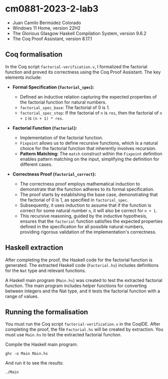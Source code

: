 # cm0881-2023-2-lab3
- Juan Camilo Bermúdez Colorado
- Windows 11 Home, version	22H2
- The Glorious Glasgow Haskell Compilation System, version 9.6.2
- The Coq Proof Assistant, version 8.17.1
  

## Coq formalisation

In the Coq script `factorial-verification.v`, I formalized the factorial function and proved its correctness using the Coq Proof Assistant. The key elements include:

- **Formal Specification (`factorial_spec`):**
  - Defined an inductive relation capturing the expected properties of the factorial function for natural numbers.
  - `factorial_spec_base`: The factorial of 0 is 1.
  - `factorial_spec_step`: If the factorial of `n` is `res`, then the factorial of `n + 1` is `(n + 1) * res`.

- **Factorial Function (`factorial`):**
  - Implementation of the factorial function.
  - `Fixpoint` allows us to define recursive functions, which is a natural choice for the factorial function that inherently involves recursion.
  - **Pattern Matching:** The `match` construct within the `Fixpoint` definition enables pattern matching on the input, simplifying the definition for different cases.

- **Correctness Proof (`factorial_correct`):**
  - The correctness proof employs mathematical induction to demonstrate that the function adheres to its formal specification.
  - The proof starts by establishing the base case, demonstrating that the factorial of 0 is 1, as specified in `factorial_spec`.
  - Subsequently, it uses induction to assume that if the function is correct for some natural number `n`, it will also be correct for `n + 1`.
  - This recursive reasoning, guided by the inductive hypothesis, ensures that the `factorial` function satisfies the expected properties defined in the specification for all possible natural numbers, providing rigorous validation of the implementation's correctness.

## Haskell extraction

After completing the proof, the Haskell code for the factorial function is generated. The extracted Haskell code (`Factorial.hs`) includes definitions for the `Nat` type and relevant functions.

A Haskell main program (`Main.hs`) was created to test the extracted factorial function. The main program includes helper functions for converting between integers and the Nat type, and it tests the factorial function with a range of values.

## Running the formalisation

You must run the Coq script `factorial-verification.v` in the CoqIDE. After completing the proof, the file  `Factorial.hs` will be created by extraction. You must use `Main.hs` to test the extracted factorial function.

Compile the Haskell main program:
```
ghc -o Main Main.hs
```
And run it to see the results:
```
./Main
```
